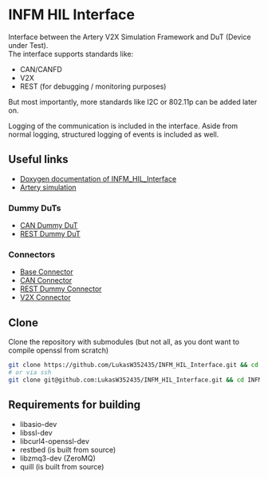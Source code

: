 # INFM HIL Interface
Interface between the Artery V2X Simulation Framework and DuT (Device under Test).  
The interface supports standards like:

- CAN/CANFD
- V2X
- REST (for debugging / monitoring purposes)

But most importantly, more standards like I2C or 802.11p can be added later on.

Logging of the communication is included in the interface.
Aside from normal logging, structured logging of events is included as well.


## Useful links
- [Doxygen documentation of INFM_HIL_Interface](https://lukasw352435.github.io/INFM_HIL_Interface)
- [Artery simulation](https://github.com/riebl/artery)

### Dummy DuTs
- [CAN Dummy DuT](Dummy_DuT/Dummy_CAN_DuT/README.md)
- [REST Dummy DuT](Dummy_DuT/REST_Dummy_DuT/ReadMe.md)

### Connectors
- [Base Connector](Sim_To_DuT_Interface/DuT_Connectors/ReadMe.md)
- [CAN Connector](Sim_To_DuT_Interface/DuT_Connectors/CANConnector/ReadMe.md)
- [REST Dummy Connector](Sim_To_DuT_Interface/DuT_Connectors/RESTDummyConnector/ReadMe.md)
- [V2X Connector](Sim_To_DuT_Interface/DuT_Connectors/V2XConnector/ReadMe.md)

## Clone
Clone the repository with submodules (but not all, as you dont want to compile openssl from scratch)
```bash
git clone https://github.com/LukasW352435/INFM_HIL_Interface.git && cd INFM_HIL_Interface && git submodule init && git submodule update --depth 1
# or via ssh
git clone git@github.com:LukasW352435/INFM_HIL_Interface.git && cd INFM_HIL_Interface && git submodule init && git submodule update --depth 1
```

## Requirements for building

- libasio-dev
- libssl-dev
- libcurl4-openssl-dev
- restbed (is built from source)
- libzmq3-dev (ZeroMQ)
- quill (is built from source)
